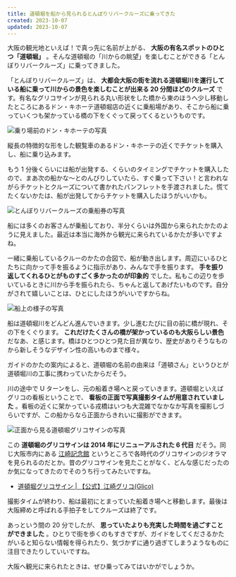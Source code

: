 ```yaml
---
title: 道頓堀を船から見られるとんぼりリバークルーズに乗ってきた
created: 2023-10-07
updated: 2023-10-07
---
```


大阪の観光地といえば！で真っ先に名前が上がる、 **大阪の有名スポットのひとつ「道頓堀」** 。そんな道頓堀の「川からの眺望」を楽しむことができる「とんぼりリバークルーズ」に乗ってきました。

「とんぼりリバークルーズ」は、 **大都会大阪の街を流れる道頓堀川を運行している船に乗って川からの景色を楽しむことが出来る 20 分間ほどのクルーズ** です。有名なグリコサインが見られる丸い形状をした橋から東のほうへ少し移動したところにあるドン・キホーテ道頓堀店の近くに乗船場があり、そこから船に乗っていくつも架かっている橋の下をくぐって戻ってくるというものです。

![乗り場前のドン・キホーテの写真](dc02cf44-a6fb-4755-038d-92efaa786d00)

縦長の特徴的な形をした観覧車のあるドン・キホーテの近くでチケットを購入し、船に乗り込みます。

もう 1 分後くらいには船が出発する、くらいのタイミングでチケットを購入したので、まあ次の船かな～とのんびりしていたら、すぐ乗って下さい！と言われながらチケットとクルーズについて書かれたパンフレットを手渡されました。慌てたくないかたは、船が出発してからチケットを購入したほうがいいかも。

![とんぼりリバークルーズの乗船券の写真](6316974f-1cfb-4dac-c8af-7d199e342d00)

船には多くのお客さんが乗船しており、半分くらいは外国から来られたかたのように見えました。最近は本当に海外から観光に来られているかたが多いですよね。

一緒に乗船しているクルーのかたの合図で、船が動き出します。周辺にいるひとたちに向かって手を振るように指示があり、みんなで手を振ります。 **手を振り返してくれるひとがものすごく多かったのが印象的** でした。私もこの辺りを歩いているときに川から手を振られたら、ちゃんと返してあげたいものです。自分がされて嬉しいことは、ひとにしたほうがいいですからね。

![船上の様子の写真](967527a4-57dd-4fc9-f6de-7e73b12b5000)

船は道頓堀川をどんどん進んでいきます。少し進むたびに目の前に橋が現れ、その下をくぐります。 **これだけたくさんの橋が架かっているのも大阪らしい景色** だなあ、と感じます。橋はひとつひとつ見た目が異なり、歴史がありそうなものから新しそうなデザイン性の高いものまで様々。

ガイドのかたの案内によると、道頓堀の名前の由来は「道頓さん」というひとが道頓堀川の工事に携わっていたからだそう。

川の途中で U ターンをし、元の船着き場へと戻っていきます。道頓堀といえばグリコの看板ということで、 **看板の正面で写真撮影タイムが用意されていました** 。看板の近くに架かっている戎橋はいつも大混雑でなかなか写真を撮影しづらいですが、この船からなら正面からきれいに撮影ができます。

![正面から見る道頓堀グリコサインの写真](5203f619-7cec-4b9e-6bd5-ba202cc88700)

この **道頓堀のグリコサインは 2014 年にリニューアルされた 6 代目** だそう。同じ大阪市内にある [江崎記念館](https://www.glico.com/jp/enjoy/experience/ezakikinenkan/) というところで各時代のグリコサインのジオラマを見られるのだとか。昔のグリコサインを見たことがなく、どんな感じだったのか気になってきたのでそのうち行ってみたいですね。

- [道頓堀グリコサイン | 【公式】江崎グリコ(Glico)](https://www.glico.com/jp/health/contents/glicosign/)

撮影タイムが終わり、船は最初にとまっていた船着き場へと移動します。最後は大阪締めと呼ばれる手拍子をしてクルーズは終了です。

あっという間の 20 分でしたが、 **思っていたよりも充実した時間を過ごすことができました** 。ひとりで街を歩くのもすきですが、ガイドをしてくださるかたがいると知らない情報を得られたり、気づかずに通り過ぎてしまうようなものに注目できたりしていいですね。

大阪へ観光に来られたときは、ぜひ乗ってみてはいかがでしょうか。
